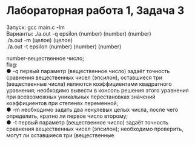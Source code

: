# Лабораторная работа 1, Задача 3

Запуск: gcc main.c -lm  
Варианты: ./a.out -q epsilon (number) (number) (number)  
./a.out -m (целое) (целое)  
./a.out -t epsilon (number) (number) (number)  

number-вещественное число;  
flag:  
● -q первый параметр (вещественное число) задаёт точность сравнения
вещественных чисел (эпсилон), оставшиеся три (вещественные числа) являются
коэффициентами квадратного уравнения; необходимо вывести в консоль решения
этого уравнения при всевозможных уникальных перестановках значений
коэффициентов при степенях переменной;  
● -m необходимо задать два ненулевых целых числа, после чего определить, кратно
ли первое число второму;  
● -t первый параметр (вещественное число) задаёт точность сравнения вещественных
чисел (эпсилон); необходимо проверить, могут ли оставшиеся три (вещественные
